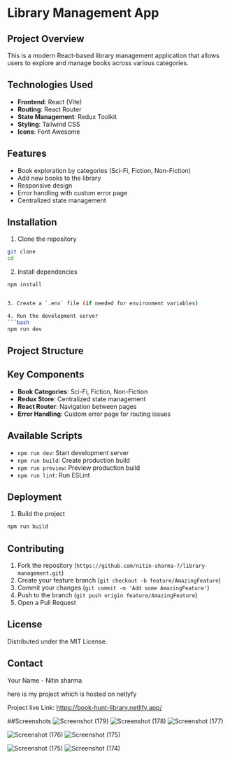 # Library Management App

## Project Overview

This is a modern React-based library management application that allows users to explore and manage books across various categories.

## Technologies Used

- **Frontend**: React (Vite)
- **Routing**: React Router
- **State Management**: Redux Toolkit
- **Styling**: Tailwind CSS
- **Icons**: Font Awesome

## Features

- Book exploration by categories (Sci-Fi, Fiction, Non-Fiction)
- Add new books to the library
- Responsive design
- Error handling with custom error page
- Centralized state management

## Installation

1. Clone the repository

```bash
git clone
cd
```

2. Install dependencies

````bash
npm install


3. Create a `.env` file (if needed for environment variables)

4. Run the development server
```bash
npm run dev

````

## Project Structure

## Key Components

- **Book Categories**: Sci-Fi, Fiction, Non-Fiction
- **Redux Store**: Centralized state management
- **React Router**: Navigation between pages
- **Error Handling**: Custom error page for routing issues

## Available Scripts

- `npm run dev`: Start development server
- `npm run build`: Create production build
- `npm run preview`: Preview production build
- `npm run lint`: Run ESLint

## Deployment

1. Build the project

```bash
npm run build
```

## Contributing

1. Fork the repository (`https://github.com/nitin-sharma-7/library-management.git`)
2. Create your feature branch (`git checkout -b feature/AmazingFeature`)
3. Commit your changes (`git commit -m 'Add some AmazingFeature'`)
4. Push to the branch (`git push origin feature/AmazingFeature`)
5. Open a Pull Request

## License

Distributed under the MIT License.

## Contact

Your Name - Nitin sharma

here is my project which is hosted on netlyfy

Project live Link: https://book-hunt-library.netlify.app/

##Screenshots
![Screenshot (179)](https://github.com/user-attachments/assets/62355634-84df-4ffe-a4ab-1d0f36323e0b)
![Screenshot (178)](https://github.com/user-attachments/assets/d3a10cad-ffe1-4c51-82ae-86e02719f332)
![Screenshot (177)](https://github.com/user-attachments/assets/e20800d3-2b75-44f3-9b18-1673dc08ce37)

![Screenshot (176)](https://github.com/user-attachments/assets/4bdf9c81-fd34-4cb1-b83b-c22411d7ec77)
![Screenshot (175)](https://github.com/user-attachments/assets/8727b22c-893f-45e5-91b5-693b43166f2a)

![Screenshot (175)](https://github.com/user-attachments/assets/d5a33f0b-da3f-41c5-8f30-3ca1f81e9352)
![Screenshot (174)](https://github.com/user-attachments/assets/af89ced2-0c02-4e92-8285-bfc11d1da57d)
